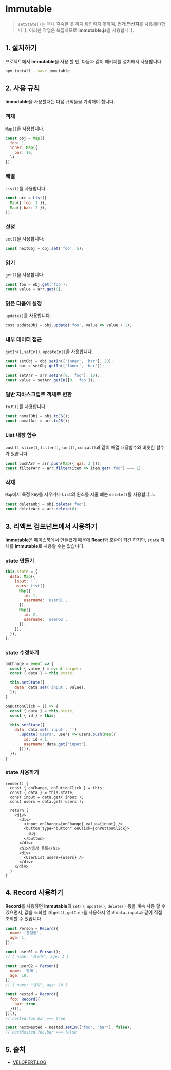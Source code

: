 # Immutable

> `setState()`는 객체 깊숙한 곳 까지 확인하지 못하여, **전개 연산자**를 사용해야합니다. 이러한 작업은 복잡하므로 **immutable.js**을 사용합니다.

## 1. 설치하기

프로젝트에서 **Immutable**을 사용 할 땐, 다음과 같이 패키지를 설치해서 사용합니다.

```bash
npm install --save immutable
```

## 2. 사용 규칙

**Immutable**을 사용할때는 다음 규칙들을 기억해야 합니다.

### 객체

`Map()`을 사용합니다.

```javascript
const obj = Map({
  foo: 1,
  inner: Map({
    bar: 10,
  })
});
```

### 배열

`List()`를 사용합니다.

```javascript
const arr = List([
  Map({ foo: 1 }),
  Map({ bar: 2 }),
]);
```

### 설정

`set()`을 사용합니다.

```javascript
const nextObj = obj.set('foo', 5);
```

### 읽기

`get()`을 사용합니다.

```javascript
const foo = obj.get('foo');
const value = arr.get(0);
```

### 읽은 다음에 설정

`update()`를 사용합니다.

```javascript
cost updateObj = obj.update('foo', value => value + 1);
```

### 내부 데이터 접근

`getIn()`, `setIn()`, `updateIn()`을 사용합니다.

```javascript
const setObj = obj.setIn(['Inner', 'bar'], 20);
const bar = setObj.getIn(['Inner', 'bar']);

const setArr = arr.setIn([0, 'foo'], 10);
const value = setArr.getIn([0, 'foo']);
```

### 일반 자바스크립트 객체로 변환

`toJS()`를 사용합니다.

```javascript
const nomalObj = obj.toJS();
const nomalArr = arr.toJS();
```

### List 내장 함수

`push()`, `slice()`, `filter()`, `sort()`, `concat()`과 같이 배열 내장함수와 비슷한 함수가 있습니다.

```javascript
const pushArr = arr.push(Map({ qaz: 3 }));
const filterArr = arr.filter(item => item.get('foo') === 1);
```

### 삭제

`Map`에서 특정 key를 지우거나 `List`의 원소를 지울 떄는 `delete()`를 사용합니다.

```javascript
const deleteObj = obj.delete('foo');
const deleteArr = arr.delete(0);
```

## 3. 리액트 컴포넌트에서 사용하기

**Immutable**은 페이스북에서 만들었기 때문에 **React**와 호환이 되긴 하지만, `state` 자체를 **immutable**로 사용할 수는 없습니다.

### state 만들기

```javascript
this.state = {
  data: Map({
    input: '',
    users: List([
      Map({
        id: 1,
        username: 'user01',
      }),
      Map({
        id: 2,
        username: 'user02',
      }),
    ]),
  }),
};
```

### state 수정하기

```javascript
onChnage = event => {
  const { value } = event.target;
  const { data } = this.state;

  this.setState({
    data: data.set('input', value),
  });
}
```

```javascript
onButtonClick = () => {
  const { data } = this.state;
  const { id } = this;

  this.setState({
    data: data.set('input', '')
      .update('users', users => users.push(Map({
        id: id + 1,
        username: data.get('input'),
      }))),
  });
}
```

### state 사용하기

```JSX
render() {
  const { onChange, onButtonClick } = this;
  const { data } = this.state;
  const input = data.get('input');
  const users = data.get('users');

  return (
    <div>
      <div>
        <input onChange={onChange} value={input} />
        <button type="button" onClick={onVuttonClick}>
          추가
        </button>
      </div>
      <h1>사용자 목록</h1>
      <div>
        <UserList users={users} />
      </div>
    </div>
  )
}
```

## 4. Record 사용하기

**Record**를 사용하면 **Immutable**의 `set()`, `update()`, `delete()` 등을 계속 사용 할 수 있으면서, 값을 조회할 때 `get()`, `getIn()`을 사용하지 않고 `data.input`과 같이 직접 조회할 수 있습니다.

```javascript
const Person = Record({
  name: '홍길동',
  age: 1,
});

const user01 = Person();
// { name: "홍길동", age: 1 }

const user02 = Person({
  name: '영희',
  age: 10,
});
// { name: "영희", age: 10 }

const nested = Record({
  foo: Record({
    bar: true,
  })(),
})();
// nested.foo.bar === true

const nextNested = nested.setIn(['foo', 'bar'], false);
// nextNested.foo.bar === false
```

## 5. 출처

- [VELOPERT.LOG](https://velopert.com/3486)